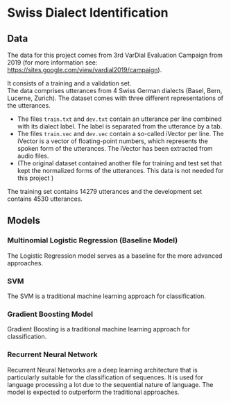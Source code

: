 # Swiss Dialect Identification

## Data

The data for this project comes from 3rd VarDial Evaluation Campaign from 2019 (for more information see: https://sites.google.com/view/vardial2019/campaign).

It consists of a training and a validation set.  
The data comprises utterances from 4 Swiss German dialects (Basel, Bern, Lucerne, Zurich). The dataset comes with three different representations of the utterances.

- The files ```train.txt``` and ```dev.txt``` contain an utterance per line combined with its dialect label. The label is separated from the utterance by a tab.
- The files ```train.vec``` and ```dev.vec``` contain a so-called iVector per line. The iVector is a vector of floating-point numbers, which represents the spoken form of the utterances. The iVector has been extracted from audio files.
- (The original dataset contained another file for training and test set that kept the normalized forms of the utterances. This data is not needed for this project )

The training set contains 14279 utterances and the development set contains 4530 utterances.

## Models

### Multinomial Logistic Regression (Baseline Model)

The Logistic Regression model serves as a baseline for the more advanced approaches.

### SVM

The SVM is a traditional machine learning approach for classification.

### Gradient Boosting Model

Gradient Boosting is a traditional machine learning approach for classification.

### Recurrent Neural Network

Recurrent Neural Networks are a deep learning architecture that is particularly suitable for the classification of sequences. It is used for language processing a lot due to the sequential nature of language. The model is expected to outperform the traditional approaches.
